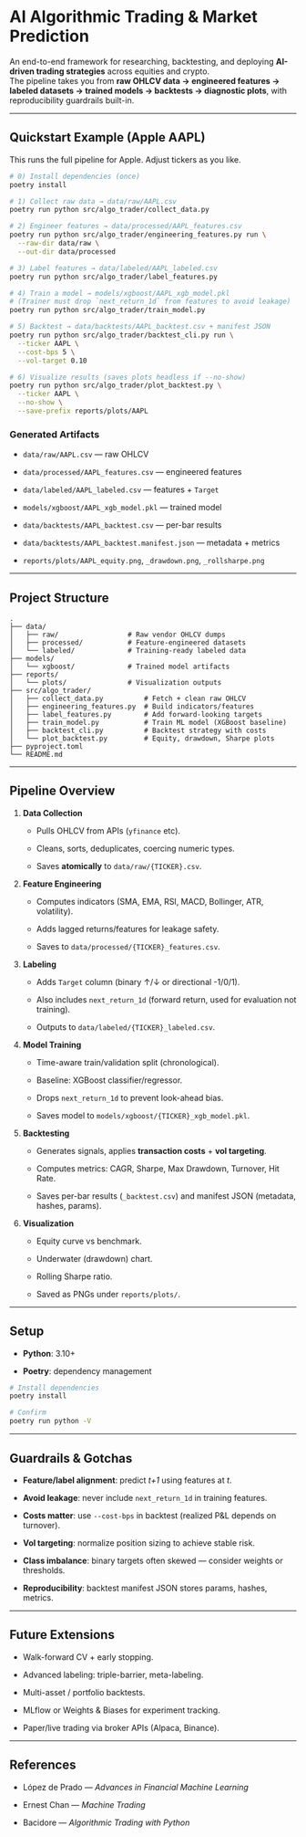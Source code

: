 # AI Algorithmic Trading & Market Prediction

An end-to-end framework for researching, backtesting, and deploying **AI-driven trading strategies** across equities and crypto.  
The pipeline takes you from **raw OHLCV data → engineered features → labeled datasets → trained models → backtests → diagnostic plots**, with reproducibility guardrails built-in.

---

## Quickstart Example (Apple AAPL)

This runs the full pipeline for Apple. Adjust tickers as you like.

```bash
# 0) Install dependencies (once)
poetry install

# 1) Collect raw data → data/raw/AAPL.csv
poetry run python src/algo_trader/collect_data.py

# 2) Engineer features → data/processed/AAPL_features.csv
poetry run python src/algo_trader/engineering_features.py run \
  --raw-dir data/raw \
  --out-dir data/processed

# 3) Label features → data/labeled/AAPL_labeled.csv
poetry run python src/algo_trader/label_features.py

# 4) Train a model → models/xgboost/AAPL_xgb_model.pkl
# (Trainer must drop `next_return_1d` from features to avoid leakage)
poetry run python src/algo_trader/train_model.py

# 5) Backtest → data/backtests/AAPL_backtest.csv + manifest JSON
poetry run python src/algo_trader/backtest_cli.py run \
  --ticker AAPL \
  --cost-bps 5 \
  --vol-target 0.10

# 6) Visualize results (saves plots headless if --no-show)
poetry run python src/algo_trader/plot_backtest.py \
  --ticker AAPL \
  --no-show \
  --save-prefix reports/plots/AAPL
````

### Generated Artifacts

- `data/raw/AAPL.csv` — raw OHLCV
    
- `data/processed/AAPL_features.csv` — engineered features
    
- `data/labeled/AAPL_labeled.csv` — features + `Target`
    
- `models/xgboost/AAPL_xgb_model.pkl` — trained model
    
- `data/backtests/AAPL_backtest.csv` — per-bar results
    
- `data/backtests/AAPL_backtest.manifest.json` — metadata + metrics
    
- `reports/plots/AAPL_equity.png`, `_drawdown.png`, `_rollsharpe.png`
    

---

## Project Structure

```
.
├── data/
│   ├── raw/                 # Raw vendor OHLCV dumps
│   ├── processed/           # Feature-engineered datasets
│   └── labeled/             # Training-ready labeled data
├── models/
│   └── xgboost/             # Trained model artifacts
├── reports/
│   └── plots/               # Visualization outputs
├── src/algo_trader/
│   ├── collect_data.py          # Fetch + clean raw OHLCV
│   ├── engineering_features.py  # Build indicators/features
│   ├── label_features.py        # Add forward-looking targets
│   ├── train_model.py           # Train ML model (XGBoost baseline)
│   ├── backtest_cli.py          # Backtest strategy with costs
│   └── plot_backtest.py         # Equity, drawdown, Sharpe plots
├── pyproject.toml
└── README.md
```

---

## Pipeline Overview

1. **Data Collection**
    
    - Pulls OHLCV from APIs (`yfinance` etc).
        
    - Cleans, sorts, deduplicates, coercing numeric types.
        
    - Saves **atomically** to `data/raw/{TICKER}.csv`.
        
2. **Feature Engineering**
    
    - Computes indicators (SMA, EMA, RSI, MACD, Bollinger, ATR, volatility).
        
    - Adds lagged returns/features for leakage safety.
        
    - Saves to `data/processed/{TICKER}_features.csv`.
        
3. **Labeling**
    
    - Adds `Target` column (binary ↑/↓ or directional -1/0/1).
        
    - Also includes `next_return_1d` (forward return, used for evaluation not training).
        
    - Outputs to `data/labeled/{TICKER}_labeled.csv`.
        
4. **Model Training**
    
    - Time-aware train/validation split (chronological).
        
    - Baseline: XGBoost classifier/regressor.
        
    - Drops `next_return_1d` to prevent look-ahead bias.
        
    - Saves model to `models/xgboost/{TICKER}_xgb_model.pkl`.
        
5. **Backtesting**
    
    - Generates signals, applies **transaction costs** + **vol targeting**.
        
    - Computes metrics: CAGR, Sharpe, Max Drawdown, Turnover, Hit Rate.
        
    - Saves per-bar results (`_backtest.csv`) and manifest JSON (metadata, hashes, params).
        
6. **Visualization**
    
    - Equity curve vs benchmark.
        
    - Underwater (drawdown) chart.
        
    - Rolling Sharpe ratio.
        
    - Saved as PNGs under `reports/plots/`.
        

---

## Setup

- **Python**: 3.10+
    
- **Poetry**: dependency management
    

```bash
# Install dependencies
poetry install

# Confirm
poetry run python -V
```

---

## Guardrails & Gotchas

- **Feature/label alignment**: predict _t+1_ using features at _t_.
    
- **Avoid leakage**: never include `next_return_1d` in training features.
    
- **Costs matter**: use `--cost-bps` in backtest (realized P&L depends on turnover).
    
- **Vol targeting**: normalize position sizing to achieve stable risk.
    
- **Class imbalance**: binary targets often skewed — consider weights or thresholds.
    
- **Reproducibility**: backtest manifest JSON stores params, hashes, metrics.
    

---

## Future Extensions

- Walk-forward CV + early stopping.
    
- Advanced labeling: triple-barrier, meta-labeling.
    
- Multi-asset / portfolio backtests.
    
- MLflow or Weights & Biases for experiment tracking.
    
- Paper/live trading via broker APIs (Alpaca, Binance).
    

---

## References

- López de Prado — _Advances in Financial Machine Learning_
    
- Ernest Chan — _Machine Trading_
    
- Bacidore — _Algorithmic Trading with Python_
    
